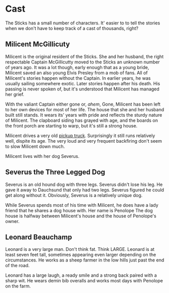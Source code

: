 ---
---
# Cast

The Sticks has a small number of characters.  It' easier to to tell the stories when we don't have to keep track of a cast of thousands, right?

## Milicent McGillicuty

Milicent is the original resident of the Sticks.  She and her husband, the right respectable Captain McGillicutty moved to the Sticks an unknown number of years ago.  It was a lot though, early enough that as a young bride, Milicent saved an also young Elvis Presley from a mob of fans.  All of Milicent's stories happen without the Captain.  In earlier years, he was usually sailing somewhere exotic.  Later stories happen after his death.  His passing is never spoken of, but it's understood that Milicent has managed her grief.

With the valiant Captain either gone or, *ahem*, Gone, Milicent has been left to her own devices for most of her life.  The house that she and her husband built still stands.  It wears its' years with pride and reflects the sturdy nature of Milicent.  The clapboard siding has grayed with age, and the boards on the front porch are starting to warp, but it's still a strong house.

Milicent drives a very old [pickup truck](images/milicents_truck.jpg "Milicent's old truck").  Surprisingly it still runs relatively well, dispite its age.  The very loud and very frequent backfiring don't seem to slow Milicent down much.

Milicent lives with her dog Severus.

## Severus the Three Legged Dog

Severus is an old hound dog with three legs.  Severus didn't lose his leg.  He gave it away to Dauchsund that only had two legs.  Severus figured he could get along without it.  Obviously, Severus is a relatively unique dog.

While Severus spends most of his time with Milicent, he does have a lady friend that he shares a dog house with. Her name is Penolope  The dog house is halfway between Milicent's house and the house of Penolope's owner.

## Leonard Beauchamp

Leonard is a very large man.  Don't think fat.  Think LARGE.  Leonard is at least seven feet tall, sometimes appearing even larger depending on the circumstances.  He works as a sheep farmer in the low hills just past the end of the road.

Leonard has a large laugh, a ready smile and a strong back paired with a sharp wit.  He wears demin bib overalls and works most days with Penolope on the farm.